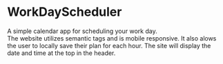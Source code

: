 # WorkDayScheduler
A simple calendar app for scheduling your work day.  
The website utilizes semantic tags and is mobile responsive. It also alows the user to locally save their plan for each hour. The site will display the date and time at the top in the header.
